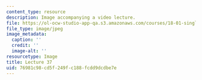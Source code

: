```yaml
---
content_type: resource
description: Image accompanying a video lecture.
file: https://ol-ocw-studio-app-qa.s3.amazonaws.com/courses/18-01-single-variable-calculus-fall-2006/76981c98cd5f249fc188fcdd9dcdbe7e_lec37.jpg
file_type: image/jpeg
image_metadata:
  caption: ''
  credit: ''
  image-alt: ''
resourcetype: Image
title: Lecture 37
uid: 76981c98-cd5f-249f-c188-fcdd9dcdbe7e
---
```

